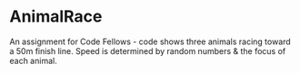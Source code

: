 AnimalRace
==========

An assignment for Code Fellows - code shows three animals racing toward a 50m finish line. Speed is determined by random numbers &amp; the focus of each animal.
